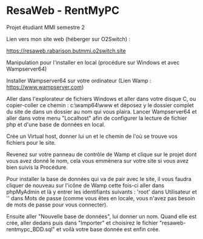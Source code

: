 # ResaWeb - RentMyPC

Projet étudiant MMI semestre 2

Lien vers mon site web (héberger sur O2Switch) :

https://resaweb.rabarison.butmmi.o2switch.site

Manipulation pour l'installer en local (procédure sur Windows et avec Wampserver64)

Installer Wampserver64 sur votre ordinateur (Lien Wamp : https://www.wampserver.com)

Aller dans l'explorateur de fichiers Windows et aller dans votre disque C, ou copier-coller ce chemin : c:\wamp64\www
et déposez y le dossier complet du site de dans un dossier au nom qui vous plaira.
Lancer Wampserver64 et aller dans votre menu "Localhost" afin de configurer la lecture de fichier php et d'une base de données en local.

Crée un Virtual host, donner lui un et le chemin de l'où se trouve vos fichiers pour le site.

Revenez sur votre panneau de contrôle de Wamp et clique sur le projet dont vous avez donné le nom, cela vous emmènera sur votre site si vous avez bien suivis la Procédure.

Pour installer la base de données qui va de pair avec le site, il vous faudra cliquer de nouveau sur l'icône de Wamp cette fois-ci aller dans phpMyAdmin et là y entrer les identifiants suivants : 'root' dans Utilisateur et '' dans Mots de passe (comme vous êtes en locale, vous n'avez pas besoin de mots de passe pour vous connecter).

Ensuite aller "Nouvelle base de données", lui donner un nom. Quand elle est crée, aller dedans puis dans "Importer" et choisirez le fichier "resaweb-rentmypc_BDD.sql" et voilà votre base donnée est enfin crée.